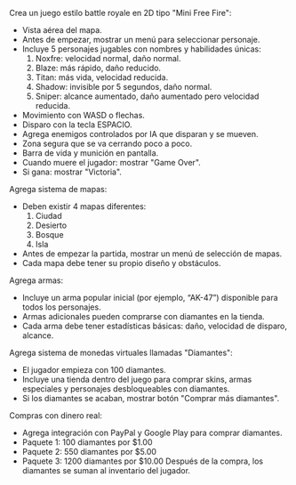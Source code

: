 Crea un juego estilo battle royale en 2D tipo "Mini Free Fire":
- Vista aérea del mapa.
- Antes de empezar, mostrar un menú para seleccionar personaje.
- Incluye 5 personajes jugables con nombres y habilidades únicas:
  1. Noxfre: velocidad normal, daño normal.
  2. Blaze: más rápido, daño reducido.
  3. Titan: más vida, velocidad reducida.
  4. Shadow: invisible por 5 segundos, daño normal.
  5. Sniper: alcance aumentado, daño aumentado pero velocidad reducida.
- Movimiento con WASD o flechas.
- Disparo con la tecla ESPACIO.
- Agrega enemigos controlados por IA que disparan y se mueven.
- Zona segura que se va cerrando poco a poco.
- Barra de vida y munición en pantalla.
- Cuando muere el jugador: mostrar "Game Over".
- Si gana: mostrar "Victoria".

Agrega sistema de mapas:
- Deben existir 4 mapas diferentes: 
  1. Ciudad
  2. Desierto
  3. Bosque
  4. Isla
- Antes de empezar la partida, mostrar un menú de selección de mapas.
- Cada mapa debe tener su propio diseño y obstáculos.

Agrega armas:
- Incluye un arma popular inicial (por ejemplo, “AK-47”) disponible para todos los personajes.
- Armas adicionales pueden comprarse con diamantes en la tienda.
- Cada arma debe tener estadísticas básicas: daño, velocidad de disparo, alcance.

Agrega sistema de monedas virtuales llamadas "Diamantes":
- El jugador empieza con 100 diamantes.
- Incluye una tienda dentro del juego para comprar skins, armas especiales y personajes desbloqueables con diamantes.
- Si los diamantes se acaban, mostrar botón "Comprar más diamantes".

Compras con dinero real:
- Agrega integración con PayPal y Google Play para comprar diamantes.
- Paquete 1: 100 diamantes por $1.00
- Paquete 2: 550 diamantes por $5.00
- Paquete 3: 1200 diamantes por $10.00
Después de la compra, los diamantes se suman al inventario del jugador.

